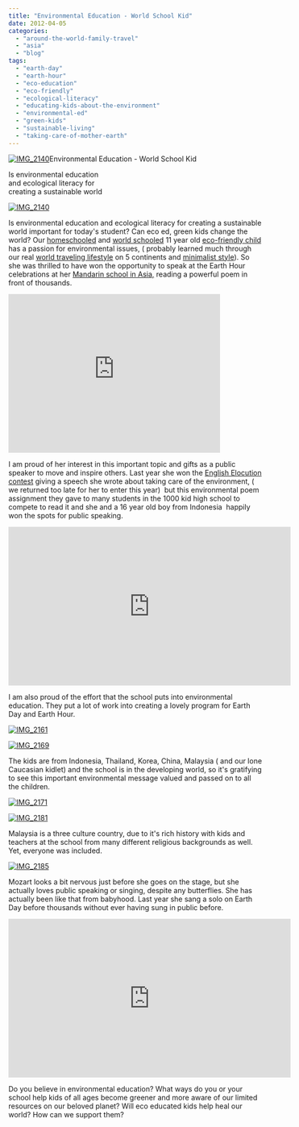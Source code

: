 ```yaml
---
title: "Environmental Education - World School Kid"
date: 2012-04-05
categories: 
  - "around-the-world-family-travel"
  - "asia"
  - "blog"
tags: 
  - "earth-day"
  - "earth-hour"
  - "eco-education"
  - "eco-friendly"
  - "ecological-literacy"
  - "educating-kids-about-the-environment"
  - "environmental-ed"
  - "green-kids"
  - "sustainable-living"
  - "taking-care-of-mother-earth"
---
```


[![IMG_2140](https://pub-ac94b3f306b24c0dba4238943c97f2e1.r2.dev/6a00e5502a95078833016303b5fde2970d.jpg "IMG_2140")](https://pub-ac94b3f306b24c0dba4238943c97f2e1.r2.dev/6a00e5502a95078833016303b5fde2970d.jpg)Environmental Education - 
World School Kid  
  
Is environmental education  
and ecological literacy for  
creating a sustainable world

<!--more-->

[![IMG_2140](https://pub-ac94b3f306b24c0dba4238943c97f2e1.r2.dev/6a00e5502a95078833016764aaa44f970b.jpg "IMG_2140")](https://pub-ac94b3f306b24c0dba4238943c97f2e1.r2.dev/6a00e5502a95078833016764aaa44f970b.jpg)  
  
Is environmental education and ecological literacy for creating a sustainable world important for today's student? Can eco ed, green kids change the world? Our [homeschooled](http://soultravelers3new.local/2010/04/family-travel-homeschool-education-global-students-lifestyle-design-location-independent-4hww-around.html "homeschooled") and [world schooled](http://soultravelers3new.local/2010/03/long-term-family-travel-homeschool-roadschool-world-school-digitalnomad-lifestyle-design-virtual-.html "world schooled") 11 year old [eco-friendly child](http://soultravelers3new.local/2009/04/family-travel-photohappy-earth-day.html "eco friendly child") has a passion for environmental issues, ( probably learned much through our real [world traveling lifestyle](http://soultravelers3new.local/2012/01/amazing-family-world-tour.html "world traveling lifestyle") on 5 continents and [minimalist style](http://soultravelers3new.local/2011/08/minimalist-living-family-travel-lifestyle-books.html "minimalist style")). So she was thrilled to have won the opportunity to speak at the Earth Hour celebrations at her [Mandarin school in Asia,](http://soultravelers3new.local/2011/01/only-american-girl-in-an-all-mandarin-school-chinese-immersion-in-language-culture-through-school.html "mandarin school in asia") reading a powerful poem in front of thousands.  
  

<iframe src="http://www.youtube.com/embed/Aiv-SIstlGo?rel=0" frameborder="0" height="315" width="420"></iframe>

  
  
I am proud of her interest in this important topic and gifts as a public speaker to move and inspire others. Last year she won the [English Elocution contest](http://soultravelers3new.local/2011/04/earth-day-song-solo-and-1st-place.html "English elocution contest") giving a speech she wrote about taking care of the environment, ( we returned too late for her to enter this year)  but this environmental poem assignment they gave to many students in the 1000 kid high school to compete to read it and she and a 16 year old boy from Indonesia  happily won the spots for public speaking.  
  

<iframe src="http://www.youtube.com/embed/HW-C2PGehYc?rel=0" frameborder="0" height="315" width="560"></iframe>

  
  
I am also proud of the effort that the school puts into environmental education. They put a lot of work into creating a lovely program for Earth Day and Earth Hour.  
  
[![IMG_2161](https://pub-ac94b3f306b24c0dba4238943c97f2e1.r2.dev/6a00e5502a950788330168e9abc0da970c.jpg "IMG_2161")](https://pub-ac94b3f306b24c0dba4238943c97f2e1.r2.dev/6a00e5502a950788330168e9abc0da970c.jpg)  
  
[](https://pub-ac94b3f306b24c0dba4238943c97f2e1.r2.dev/6a00e5502a95078833016303b5fde2970d-150x150-1.jpg)[![IMG_2169](https://pub-ac94b3f306b24c0dba4238943c97f2e1.r2.dev/6a00e5502a95078833016764aab106970b.jpg "IMG_2169")](https://pub-ac94b3f306b24c0dba4238943c97f2e1.r2.dev/6a00e5502a95078833016764aab106970b.jpg)  
  
The kids are from Indonesia, Thailand, Korea, China, Malaysia ( and our lone Caucasian kidlet) and the school is in the developing world, so it's gratifying to see this important environmental message valued and passed on to all the children.

[![IMG_2171](https://pub-ac94b3f306b24c0dba4238943c97f2e1.r2.dev/6a00e5502a950788330168e9abc58e970c.jpg "IMG_2171")](https://pub-ac94b3f306b24c0dba4238943c97f2e1.r2.dev/6a00e5502a950788330168e9abc58e970c.jpg)  
  
[![IMG_2181](https://pub-ac94b3f306b24c0dba4238943c97f2e1.r2.dev/6a00e5502a950788330168e9abc6cb970c.jpg "IMG_2181")](https://pub-ac94b3f306b24c0dba4238943c97f2e1.r2.dev/6a00e5502a950788330168e9abc6cb970c.jpg)  
  
Malaysia is a three culture country, due to it's rich history with kids and teachers at the school from many different religious backgrounds as well. Yet, everyone was included.  
  
[![IMG_2185](https://pub-ac94b3f306b24c0dba4238943c97f2e1.r2.dev/6a00e5502a950788330168e9abc7c7970c.jpg "IMG_2185")](https://pub-ac94b3f306b24c0dba4238943c97f2e1.r2.dev/6a00e5502a950788330168e9abc7c7970c.jpg)  
  
Mozart looks a bit nervous just before she goes on the stage, but she actually loves public speaking or singing, despite any butterflies. She has actually been like that from babyhood. Last year she sang a solo on Earth Day before thousands without ever having sung in public before.  
  

<iframe src="http://www.youtube.com/embed/CyLHEuhdo2k?rel=0" frameborder="0" height="315" width="560"></iframe>

  
  
Do you believe in environmental education? What ways do you or your school help kids of all ages become greener and more aware of our limited resources on our beloved planet? Will eco educated kids help heal our world? How can we support them?
